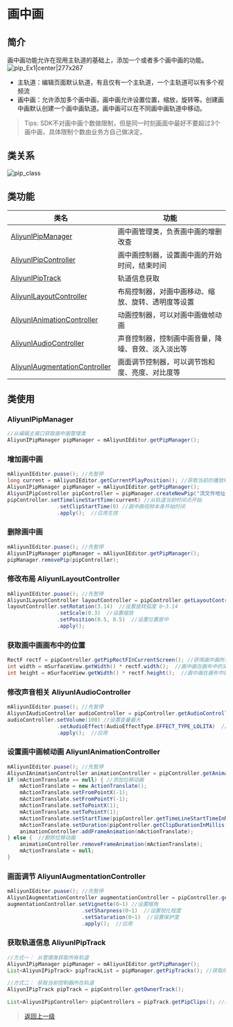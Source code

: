 # 画中画
## 简介
画中画功能允许在现用主轨道的基础上，添加一个或者多个画中画的功能。
![pip_Ex1|center|277x267](https://alivc-demo-cms.alicdn.com/versionProduct/sourceCode/shortVideo/images/pip_ex1.jpg)
* 主轨道：编辑页面默认轨道，有且仅有一个主轨道，一个主轨道可以有多个视频流
* 画中画：允许添加多个画中画，画中画允许设置位置，缩放，旋转等。创建画中画默认创建一个画中画轨道。画中画可以在不同画中画轨道中移动。
> Tips: SDK不对画中画个数做限制，但是同一时刻画面中最好不要超过3个画中画，具体限制个数由业务方自己做决定。

## 类关系
![pip_class](https://alivc-demo-cms.alicdn.com/versionProduct/sourceCode/shortVideo/images/pip_class.png)

## 类功能
| 类名                                                                                                                                                                           | 功能                                               |
| ------------------------------------------------------------------------------------------------------------------------------------------------------------------------------ | -------------------------------------------------- |
| [AliyunIPipManager](https://alivc-demo-cms.alicdn.com/versionProduct/doc/shortVideo/android_new_cn/com/aliyun/svideosdk/editor/AliyunIPipManager.html)                         | 画中画管理类，负责画中画的增删改查                 |
| [AliyunIPipController](https://alivc-demo-cms.alicdn.com/versionProduct/doc/shortVideo/android_new_cn/com/aliyun/svideosdk/editor/AliyunIPipController.html)                   | 画中画控制器，设置画中画的开始时间，结束时间       |
| [AliyunIPipTrack](https://alivc-demo-cms.alicdn.com/versionProduct/doc/shortVideo/android_new_cn/com/aliyun/svideosdk/editor/AliyunIPipTrack.html)                             | 轨道信息获取                                       |
| [AliyunILayoutController](https://alivc-demo-cms.alicdn.com/versionProduct/doc/shortVideo/android_new_cn/com/aliyun/svideosdk/editor/AliyunILayoutController.html)             | 布局控制器，对画中画移动、缩放、旋转、透明度等设置 |
| [AliyunIAnimationController](https://alivc-demo-cms.alicdn.com/versionProduct/doc/shortVideo/android_new_cn/com/aliyun/svideosdk/editor/AliyunIAnimationController.html)       | 动画控制器，可以对画中画做帧动画                   |
| [AliyunIAudioController](https://alivc-demo-cms.alicdn.com/versionProduct/doc/shortVideo/android_new_cn/com/aliyun/svideosdk/editor/AliyunIAnimationController.html)           | 声音控制器，控制画中画音量，降噪、音效、淡入淡出等 |
| [AliyunIAugmentationController](https://alivc-demo-cms.alicdn.com/versionProduct/doc/shortVideo/android_new_cn/com/aliyun/svideosdk/editor/AliyunIAugmentationController.html) | 画面调节控制器，可以调节饱和度、亮度、对比度等     |

## 类使用
### AliyunIPipManager
```java
//从编辑主接口获取画中画管理类
AliyunIPipManager pipManager = mAliyunIEditor.getPipManager();
```
### 增加画中画
```java
mAliyunIEditor.puase(); //先暂停
long current = mAliyunIEditor.getCurrentPlayPosition(); //获取当前的播放时间点
AliyunIPipManager pipManager = mAliyunIEditor.getPipManager();
AliyunIPipController pipController = pipManager.createNewPip("流文件地址");
pipController.setTimelineStartTime(current) //从轨道当前时间点开始
                .setClipStartTime(0) //画中画视频本身开始时间
                .apply();  //应用生效
```
### 删除画中画
```java
mAliyunIEditor.puase(); //先暂停
AliyunIPipManager pipManager = mAliyunIEditor.getPipManager();
pipManager.removePip(pipController);
```
### 修改布局 AliyunILayoutController
```java
mAliyunIEditor.puase(); //先暂停
AliyunILayoutController layoutController = pipController.getLayoutController();  // 获取布局控制器
layoutController.setRotation(3.14)  //设置旋转弧度 0~3.14
                .setScale(0.3)  //设置缩放
                .setPosition(0.5, 0.5)  //设置位置居中
                .apply();
```
### 获取画中画画布中的位置
```java
RectF rectf = pipController.getPipRectFInCurrentScreen(); //获得画中画所在的矩形区域
int width = mSurfaceView.getWidth() * rectf.width();  //画中画在画布中的实际宽度
int height = mSurfaceView.getWidth() * rectf.height();  //画中画在画布中的实际高度
```
### 修改声音相关 AliyunIAudioController
```java
mAliyunIEditor.puase(); //先暂停
AliyunIAudioController audioController = pipController.getAudioController(); //获取身影控制器
audioController.setVolume(100) //设置音量最大
                .setAudioEffect(AudioEffectType.EFFECT_TYPE_LOLITA)  //设置声音特效为萝莉音
                .apply();  //应用
```
### 设置画中画帧动画 AliyunIAnimationController
```java
mAliyunIEditor.puase(); //先暂停
AliyunIAnimationController animationController = pipController.getAnimationController();
if (mActionTranslate == null) { //添加位移动画
    mActionTranslate = new ActionTranslate();
    mActionTranslate.setFromPointX(-1);
    mActionTranslate.setFromPointY(-1);
    mActionTranslate.setToPointX(1);
    mActionTranslate.setToPointY(1);
    mActionTranslate.setStartTime(pipController.getTimeLineStartTimeInMillis() * 1000);
    mActionTranslate.setDuration(pipController.getClipDurationInMillis() * 1000);
    animationController.addFrameAnimation(mActionTranslate);
} else {  //删除位移动画
    animationController.removeFrameAnimation(mActionTranslate);
    mActionTranslate = null;
}
```
### 画面调节 AliyunIAugmentationController
```java
mAliyunIEditor.puase(); //先暂停
AliyunIAugmentationController augmentationController = pipController.getAugmentationController();   //获取画面调节控制器
augmentationController.setVignette(0~1) //设置暗角
                        .setSharpness(0~1)  //设置锐化程度
                        .setSaturation(0~1)  //设置保护度
                        .apply();  //应用
```
### 获取轨道信息 AliyunIPipTrack
```java
//方式一： 从管理类获取所有轨道
AliyunIPipManager pipManager = mAliyunIEditor.getPipManager();
List<AliyunIPipTrack> pipTrackList = pipManager.getPipTracks(); //获取所有画中画轨道

//方式二： 获取当前控制器所在轨道
AliyunIPipTrack pipTrack = pipController.getOwnerTrack();

List<AliyunIPipController> pipControllers = pipTrack.getPipClips(); //获取当前轨道下所有画中画片段控制器
```

>[返回上一级](README.md)